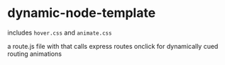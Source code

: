 # dynamic-node-template

includes `hover.css` and `animate.css`

a route.js file with that calls express routes onclick for dynamically cued routing animations
